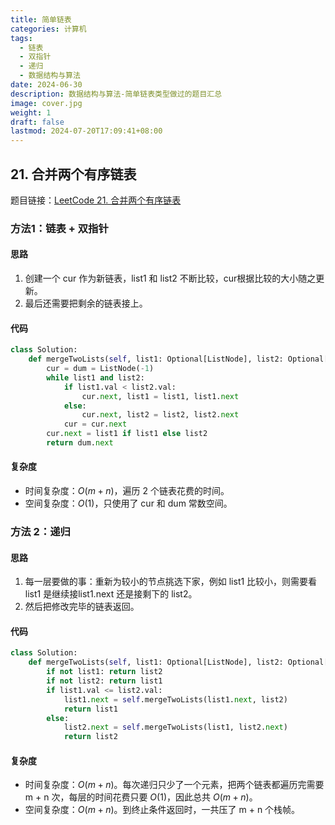 ```yaml
---
title: 简单链表
categories: 计算机
tags:
  - 链表
  - 双指针
  - 递归
  - 数据结构与算法
date: 2024-06-30
description: 数据结构与算法-简单链表类型做过的题目汇总
image: cover.jpg
weight: 1
draft: false
lastmod: 2024-07-20T17:09:41+08:00
---
```


## 21. 合并两个有序链表

题目链接：[LeetCode 21. 合并两个有序链表](https://leetcode.cn/problems/merge-two-sorted-lists/description/)

### 方法1：链表 + 双指针

#### 思路

1. 创建一个 cur 作为新链表，list1 和 list2 不断比较，cur根据比较的大小随之更新。
2. 最后还需要把剩余的链表接上。

#### 代码

```python
class Solution:
    def mergeTwoLists(self, list1: Optional[ListNode], list2: Optional[ListNode]) -> Optional[ListNode]:
        cur = dum = ListNode(-1)
        while list1 and list2:
            if list1.val < list2.val:
                cur.next, list1 = list1, list1.next
            else:
                cur.next, list2 = list2, list2.next
            cur = cur.next
        cur.next = list1 if list1 else list2
        return dum.next
```

#### 复杂度
- 时间复杂度：$O(m + n)$，遍历 2 个链表花费的时间。
- 空间复杂度：$O(1)$，只使用了 cur 和 dum 常数空间。

### 方法 2：递归

#### 思路

1. 每一层要做的事：重新为较小的节点挑选下家，例如 list1 比较小，则需要看 list1 是继续接list1.next 还是接剩下的 list2。
2. 然后把修改完毕的链表返回。

#### 代码

```python
class Solution:
    def mergeTwoLists(self, list1: Optional[ListNode], list2: Optional[ListNode]) -> Optional[ListNode]:
        if not list1: return list2
        if not list2: return list1
        if list1.val <= list2.val:
            list1.next = self.mergeTwoLists(list1.next, list2)
            return list1
        else: 
            list2.next = self.mergeTwoLists(list1, list2.next)
            return list2
```

#### 复杂度
- 时间复杂度：$O(m + n)$。每次递归只少了一个元素，把两个链表都遍历完需要 m + n 次，每层的时间花费只要 $O(1)$，因此总共 $O(m + n)$。
- 空间复杂度：$O(m + n)$。到终止条件返回时，一共压了 m + n 个栈帧。